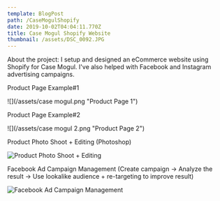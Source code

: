 ```yaml
---
template: BlogPost
path: /CaseMogulShopify
date: 2019-10-02T04:04:11.770Z
title: Case Mogul Shopify Website
thumbnail: /assets/DSC_0092.JPG
---
```

About the project: I setup and designed an eCommerce website using Shopify for Case Mogul. I've also helped with Facebook and Instagram advertising campaigns.

Product Page Example#1

![](/assets/case mogul.png "Product Page 1")

Product Page Example#2

![](/assets/case mogul 2.png "Product Page 2")

Product Photo Shoot + Editing (Photoshop)

![](/assets/DSC_0121.JPG "Product Photo Shoot + Editing")

Facebook Ad Campaign Management (Create campaign -> Analyze the result -> Use lookalike audience + re-targeting to improve result)

![](/assets/ad.jpg "Facebook Ad Campaign Management")
